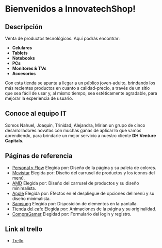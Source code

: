 # Bienvenidos a InnovatechShop!

## Descripción
Venta de productos tecnológicos. Aquí podrás encontrar:
- **Celulares**
- **Tablets**
- **Notebooks**
- **PCs**
- **Monitores & TVs**
- **Accesorios**

Con esta tienda se apunta a llegar a un público joven-adulto, brindando los más recientes productos en cuanto a calidad-precio, a través de un sitio que sea fácil de usar y, al mismo tiempo, sea estéticamente agradable, para mejorar la experiencia de usuario.

## Conoce al equipo IT
Somos Nahuel, Joaquín, Trinidad, Alejandra, Mirian un grupo de cinco desarrolladores novatos con muchas ganas de aplicar lo que vamos aprendiendo, para brindarle un mejor servicio a nuestro cliente **DH Venture Capitals**.

## Páginas de referencia
- [Personal y Flow](https://www.personal.com.ar/)
    Elegida por: Diseño de la página y su paleta de colores.
- [Movistar](https://www.movistar.com.ar/)
    Elegida por: Diseño del carrusel de productos y los íconos del menú.
- [AMD](https://www.amd.com/es.html)
    Elegida por: Diseño del carrusel de productos y su diseño minimalista.
- [Apple](https://www.apple.com/)
    Elegida por: Efectos en el despliegue de opciones del menú y su diseño minimalista.
- [Samsung](https://www.samsung.com/ar/)
    Elegida por: Disposición de elementos en la pantalla.
- [Tienda del cafe](https://latiendadelcafe.co/)
    Elegida por: Animaciones de la página y su originalidad.
- [CompraGamer](https://compragamer.com/)
    Elegidad por: Formulario del login y registro.

## Link al trello
- [Trello](https://trello.com/b/WljNDTT4/sprintsgrupo-3)